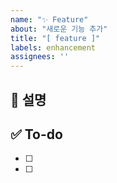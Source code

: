 ```yaml
---
name: "✨ Feature"
about: "새로운 기능 추가"
title: "[ feature ]"
labels: enhancement
assignees: ''
---
```


## 📄 설명
<!-- 새로운 기능에 대한 설명을 작성해 주세요.   -->


## ✅ To-do
<!-- 새로운 기능 개발과 관련된 할 일을 세분화하여 작성해 주세요. -->
- [ ] 
- [ ] 

